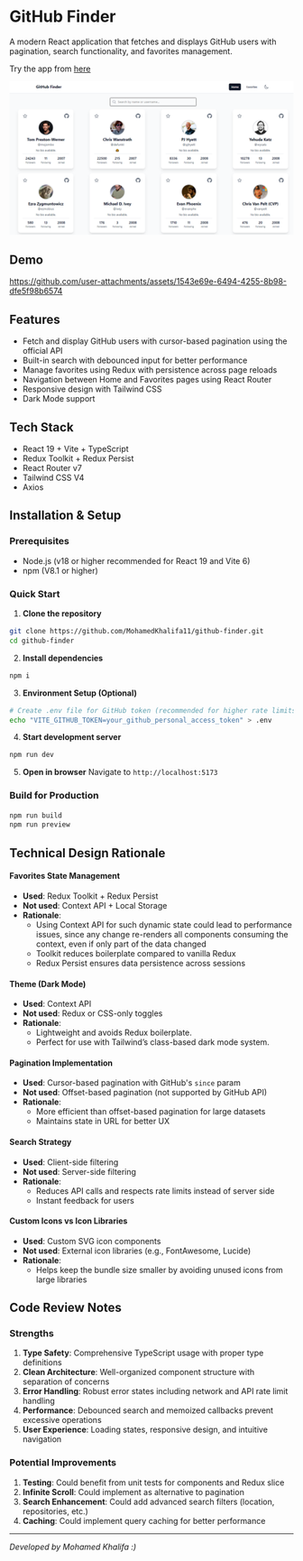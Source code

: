 # GitHub Finder

A modern React application that fetches and displays GitHub users with pagination, search functionality, and favorites management. 

Try the app from [here](https://github-finder-m11.vercel.app/)

![Screenshot](preview.png)

## Demo

https://github.com/user-attachments/assets/1543e69e-6494-4255-8b98-dfe5f98b6574

## Features

- Fetch and display GitHub users with cursor-based pagination using the official API
- Built-in search with debounced input for better performance
- Manage favorites using Redux with persistence across page reloads
- Navigation between Home and Favorites pages using React Router
- Responsive design with Tailwind CSS
- Dark Mode support

## Tech Stack

- React 19 + Vite + TypeScript
- Redux Toolkit + Redux Persist
- React Router v7
- Tailwind CSS V4
- Axios

## Installation & Setup

### Prerequisites

- Node.js (v18 or higher recommended for React 19 and Vite 6)
- npm (V8.1 or higher)

### Quick Start

1. **Clone the repository**

```bash
git clone https://github.com/MohamedKhalifa11/github-finder.git
cd github-finder
```

2. **Install dependencies**

```bash
npm i
```

3. **Environment Setup (Optional)**

```bash
# Create .env file for GitHub token (recommended for higher rate limits)
echo "VITE_GITHUB_TOKEN=your_github_personal_access_token" > .env
```

4. **Start development server**

```bash
npm run dev
```

5. **Open in browser**
   Navigate to `http://localhost:5173`

### Build for Production

```bash
npm run build
npm run preview
```

## Technical Design Rationale

#### **Favorites State Management**

- **Used**: Redux Toolkit + Redux Persist
- **Not used**: Context API + Local Storage
- **Rationale**:
  - Using Context API for such dynamic state could lead to performance issues, since any change re-renders all components consuming the context, even if only part of the data changed
  - Toolkit reduces boilerplate compared to vanilla Redux
  - Redux Persist ensures data persistence across sessions

#### **Theme (Dark Mode)**

- **Used**: Context API
- **Not used**: Redux or CSS-only toggles
- **Rationale**:
  - Lightweight and avoids Redux boilerplate.
  - Perfect for use with Tailwind’s class-based dark mode system.

#### **Pagination Implementation**

- **Used**: Cursor-based pagination with GitHub's `since` param
- **Not used**: Offset-based pagination (not supported by GitHub API)
- **Rationale**:
  - More efficient than offset-based pagination for large datasets
  - Maintains state in URL for better UX

#### **Search Strategy**

- **Used**: Client-side filtering
- **Not used**: Server-side filtering
- **Rationale**:
  - Reduces API calls and respects rate limits instead of server side
  - Instant feedback for users

#### **Custom Icons vs Icon Libraries**
- **Used**: Custom SVG icon components
- **Not used**: External icon libraries (e.g., FontAwesome, Lucide)
- **Rationale**:
  - Helps keep the bundle size smaller by avoiding unused icons from large libraries

## Code Review Notes

### Strengths

1. **Type Safety**: Comprehensive TypeScript usage with proper type definitions
2. **Clean Architecture**: Well-organized component structure with separation of concerns
3. **Error Handling**: Robust error states including network and API rate limit handling
4. **Performance**: Debounced search and memoized callbacks prevent excessive operations
5. **User Experience**: Loading states, responsive design, and intuitive navigation

### Potential Improvements

1. **Testing**: Could benefit from unit tests for components and Redux slice
2. **Infinite Scroll**: Could implement as alternative to pagination
3. **Search Enhancement**: Could add advanced search filters (location, repositories, etc.)
4. **Caching**: Could implement query caching for better performance

---

_Developed by Mohamed Khalifa :)_

